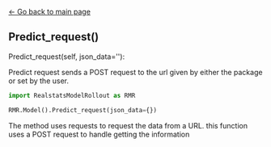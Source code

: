 [<- Go back to main page](https://bharkema.github.io/RealstatsModelRollout/)

## Predict_request()
Predict_request(self, json_data=''):

Predict request sends a POST request to the url given by either the package or set by the user.

```python
import RealstatsModelRollout as RMR

RMR.Model().Predict_request(json_data={})

```

The method uses requests to request the data from a URL. this function uses a POST request to handle getting the information